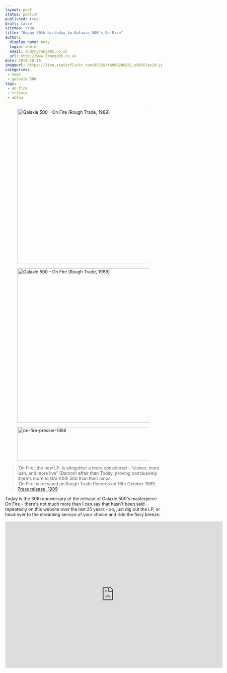 ```yaml
---
layout: post
status: publish
published: true
draft: false
sitemap: true
title: "Happy 30th birthday to Galaxie 500's On Fire"
author: 
  display_name: Andy
  login: admin
  email: andy@grange85.co.uk
  url: http://www.grange85.co.uk
date: 2019-10-16
imageurl: https://live.staticflickr.com/65535/48900206851_e08357ac19.jpg
categories:
 - news
 - galaxie 500
tags:
 - on fire
 - tribute
 - ahfow
---
```

<div class="row">
<div class="col-md-6"><figure class="aligncenter"><a data-flickr-embed="true" href="https://www.flickr.com/photos/grange85/48900206851/in/dateposted-public/" title="Galaxie 500 - On Fire (Rough Trade, 1989)"><img src="https://live.staticflickr.com/65535/48900206851_e08357ac19.jpg" width="498" height="500" alt="Galaxie 500 - On Fire (Rough Trade, 1989)"></a></figure></div>

<div class="col-md-6"><figure class="aligncenter"><a data-flickr-embed="true" href="https://www.flickr.com/photos/grange85/48900408572/in/dateposted-public/" title="Galaxie 500 - On Fire (Rough Trade, 1989)"><img src="https://live.staticflickr.com/65535/48900408572_c0770df699.jpg" width="500" height="497" alt="Galaxie 500 - On Fire (Rough Trade, 1989)"></a></figure></div>
</div>

<figure class="aligncenter"><a data-flickr-embed="true" href="https://www.flickr.com/photos/grange85/48900055346/in/dateposted-public/" title="on-fire-presser-1989"><img src="https://live.staticflickr.com/65535/48900055346_21bb29d372_o.jpg" width="569" height="109" alt="on-fire-presser-1989"></a></figure>

> ‘On Fire’, the new LP, is altogether a more considered - “slower, more lush, and more live” (Damon) affair than Today, proving conclusively there's more to GALAXIE 500 than their amps.    
> ‘On Fire’ is released on Rough Trade Records on 16th October 1989.  
> [Press release, 1989](https://www.flickr.com/photos/grange85/48900257397/)


Today is the 30th anniversary of the release of Galaxie 500's masterpiece On Fire - there's not much more than I can say that hasn't been said repeatedly on this website over the last 25 years - so, just dig out the LP, or head over to the streaming service of your choice and ride the fiery breeze.

<iframe style="border: 0; width: 700px; height: 472px;" src="https://bandcamp.com/EmbeddedPlayer/album=158016030/size=large/bgcol=ffffff/linkcol=de270f/artwork=small/transparent=true/" seamless><a href="http://galaxie500.bandcamp.com/album/on-fire">On Fire by Galaxie 500</a></iframe>





